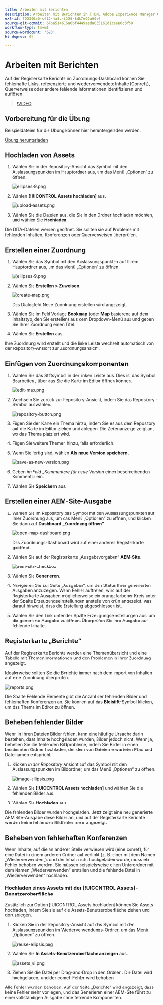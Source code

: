 ```yaml
---
title: Arbeiten mit Berichten
description: Arbeiten mit Berichten in [!DNL Adobe Experience Manager Guides]
exl-id: 755506a6-c416-4a8c-8359-8db7e63a90a4
source-git-commit: 67ba514616a0bf4449aeda035161d1caae0c3f50
workflow-type: tm+mt
source-wordcount: '693'
ht-degree: 0%

---
```


# Arbeiten mit Berichten

Auf der Registerkarte Berichte im Zuordnungs-Dashboard können Sie fehlerhafte Links, referenzierte und wiederverwendete Inhalte (Conrefs), Querverweise oder andere fehlende Informationen identifizieren und auflösen.

>[!VIDEO](https://video.tv.adobe.com/v/339039?quality=12&learn=on)

## Vorbereitung für die Übung

Beispieldateien für die Übung können hier heruntergeladen werden.

[Übung herunterladen](assets/exercises/working-with-reports.zip)

## Hochladen von Assets

1. Wählen Sie in der Repository-Ansicht das Symbol mit den Auslassungspunkten im Hauptordner aus, um das Menü „Optionen“ zu öffnen.

   ![ellipses-9.png](images/ellipses-9.png)

1. Wählen **[!UICONTROL Assets hochladen]** aus.

   ![upload-assets.png](images/upload-assets.png)

1. Wählen Sie die Dateien aus, die Sie in den Ordner hochladen möchten, und wählen Sie **Hochladen**.

Die DITA-Dateien werden geöffnet. Sie sollten sie auf Probleme mit fehlenden Inhalten, Konferenzen oder Querverweisen überprüfen.

## Erstellen einer Zuordnung

1. Wählen Sie das Symbol mit den Auslassungspunkten auf Ihrem Hauptordner aus, um das Menü „Optionen“ zu öffnen.

   ![ellipses-9.png](images/ellipses-9.png)

1. Wählen Sie **Erstellen > Zuweisen**.

   ![create-map.png](images/create-map.png)

   Das Dialogfeld Neue Zuordnung erstellen wird angezeigt.

1. Wählen Sie im Feld Vorlage **Bookmap** (oder **Map** basierend auf dem Inhaltstyp, den Sie erstellen) aus dem Dropdown-Menü aus und geben Sie Ihrer Zuordnung einen Titel.

1. Wählen Sie **Erstellen** aus.

Ihre Zuordnung wird erstellt und die linke Leiste wechselt automatisch von der Repository-Ansicht zur Zuordnungsansicht.

## Einfügen von Zuordnungskomponenten

1. Wählen Sie das Stiftsymbol in der linken Leiste aus.
Dies ist das Symbol Bearbeiten , über das Sie die Karte im Editor öffnen können.

   ![edit-map.png](images/edit-map.png)

1. Wechseln Sie zurück zur Repository-Ansicht, indem Sie das Repository -Symbol auswählen.

   ![repository-button.png](images/repository-button.png)

1. Fügen Sie der Karte ein Thema hinzu, indem Sie es aus dem Repository auf die Karte im Editor ziehen und ablegen.
Die Zeilenanzeige zeigt an, wo das Thema platziert wird.

1. Fügen Sie weitere Themen hinzu, falls erforderlich.

1. Wenn Sie fertig sind, wählen **Als neue Version speichern.**

   ![save-as-new-version.png](images/save-as-new-version.png)

1. Geben *im Feld „Kommentare für neue Version* einen beschreibenden Kommentar ein.

1. Wählen Sie **Speichern** aus.

## Erstellen einer AEM-Site-Ausgabe

1. Wählen Sie im Repository das Symbol mit den Auslassungspunkten auf Ihrer Zuordnung aus, um das Menü „Optionen“ zu öffnen, und klicken Sie dann auf **Dashboard „Zuordnung öffnen“**

   ![open-map-dashboard.png](images/open-map-dashboard.png)

   Das Zuordnungs-Dashboard wird auf einer anderen Registerkarte geöffnet.
1. Wählen Sie auf der Registerkarte „Ausgabevorgaben“ **AEM-Site**.

   ![aem-site-checkbox](images/aem-site-checkbox.png)

1. Wählen Sie **Generieren**.

1. Navigieren Sie zur Seite „Ausgaben“, um den Status Ihrer generierten Ausgaben anzuzeigen.
Wenn Fehler auftreten, wird auf der Registerkarte Ausgaben möglicherweise ein orangefarbener Kreis unter der Spalte Erzeugungseinstellungen anstelle von grün angezeigt, was darauf hinweist, dass die Erstellung abgeschlossen ist.

1. Wählen Sie den Link unter der Spalte Erzeugungseinstellungen aus, um die generierte Ausgabe zu öffnen.
Überprüfen Sie Ihre Ausgabe auf fehlende Inhalte.

## Registerkarte „Berichte“

Auf der Registerkarte Berichte werden eine Themenübersicht und eine Tabelle mit Themeninformationen und den Problemen in Ihrer Zuordnung angezeigt.

Idealerweise sollten Sie die Berichte immer nach dem Import von Inhalten auf eine Zuordnung überprüfen.

![reports.png](images/reports.png)

Die Spalte Fehlende Elemente gibt die Anzahl der fehlenden Bilder und fehlerhaften Konferenzen an. Sie können auf das **Bleistift**-Symbol klicken, um das Thema im Editor zu öffnen.

## Beheben fehlender Bilder

Wenn in Ihren Dateien Bilder fehlen, kann eine häufige Ursache darin bestehen, dass Inhalte hochgeladen wurden, Bilder jedoch nicht. Wenn ja, beheben Sie die fehlenden Bildprobleme, indem Sie Bilder in einen bestimmten Ordner hochladen, der dem von Dateien erwarteten Pfad und Dateinamen entspricht.

1. Klicken *in der Repository* Ansicht auf das Symbol mit den Auslassungspunkten im Bildordner, um das Menü „Optionen“ zu öffnen.

   ![image-ellipsis.png](images/image-ellipsis.png)

1. Wählen Sie **[!UICONTROL Assets hochladen]** und wählen Sie die fehlenden Bilder aus.

1. Wählen Sie **Hochladen** aus.

Die fehlenden Bilder wurden hochgeladen. Jetzt zeigt eine neu generierte AEM Site-Ausgabe diese Bilder an, und auf der Registerkarte Berichte werden keine fehlenden Bildfehler mehr angezeigt.

## Beheben von fehlerhaften Konferenzen

Wenn Inhalte, auf die an anderer Stelle verwiesen wird (eine conref), für eine Datei in einem anderen Ordner auf verlinkt (z. B. einer mit dem Namen „Wiederverwenden„). und der Inhalt nicht hochgeladen wurde, muss ein Fehler behoben werden. Sie müssen beispielsweise einen Unterordner mit dem Namen „Wiederverwenden“ erstellen und die fehlende Datei in „Wiederverwenden“ hochladen.

### Hochladen eines Assets mit der [!UICONTROL Assets]-Benutzeroberfläche

Zusätzlich zur Option [!UICONTROL Assets hochladen] können Sie Assets hochladen, indem Sie sie auf die Assets-Benutzeroberfläche ziehen und dort ablegen.

1. Klicken Sie in der Repository-Ansicht auf das Symbol mit den Auslassungspunkten im Wiederverwendungs-Ordner, um das Menü „Optionen“ zu öffnen.

   ![reuse-ellipsis.png](images/reuse-ellipsis.png)

1. Wählen Sie **In Assets-Benutzeroberfläche anzeigen** aus.

   ![assets_ui.png](images/assets_ui.png)

1. Ziehen Sie die Datei per Drag-and-Drop in den Ordner .
Die Datei wird hochgeladen, und der conref-Fehler wird behoben.

Alle Fehler wurden behoben. Auf der Seite „Berichte“ wird angezeigt, dass keine Fehler mehr vorliegen, und das Generieren einer AEM-Site führt zu einer vollständigen Ausgabe ohne fehlende Komponenten.
